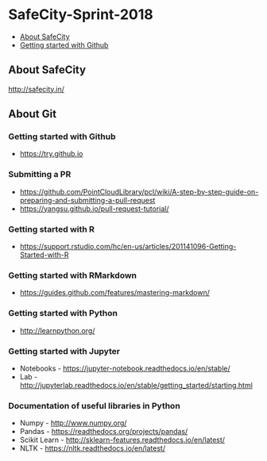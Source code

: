 # SafeCity-Sprint-2018
- [About SafeCity](https://github.com/DataKind-BLR/SafeCity-Sprint-2018/blob/master/README.md#about-safecity)
- [Getting started with Github](https://github.com/DataKind-BLR/SafeCity-Sprint-2018/blob/master/README.md#about-git
) 

## About SafeCity
http://safecity.in/

## About Git

### Getting started with Github
- https://try.github.io

### Submitting a PR
- https://github.com/PointCloudLibrary/pcl/wiki/A-step-by-step-guide-on-preparing-and-submitting-a-pull-request
- https://yangsu.github.io/pull-request-tutorial/

### Getting started with R
- https://support.rstudio.com/hc/en-us/articles/201141096-Getting-Started-with-R

### Getting started with RMarkdown
- https://guides.github.com/features/mastering-markdown/

### Getting started with Python
- http://learnpython.org/

### Getting started with Jupyter 
- Notebooks - https://jupyter-notebook.readthedocs.io/en/stable/
- Lab - http://jupyterlab.readthedocs.io/en/stable/getting_started/starting.html

### Documentation of useful libraries in Python
- Numpy - http://www.numpy.org/
- Pandas - https://readthedocs.org/projects/pandas/
- Scikit Learn - http://sklearn-features.readthedocs.io/en/latest/
- NLTK - https://nltk.readthedocs.io/en/latest/
